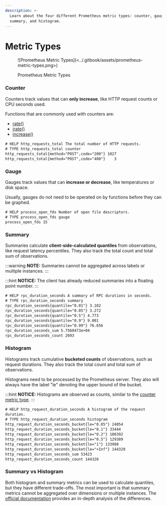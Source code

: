 ```yaml
---
description: >-
  Learn about the four different Prometheus metric types: counter, gauge,
  summary, and histogram.
---
```


# Metric Types

<figure>![Prometheus Metric Types](<../.gitbook/assets/prometheus-metric-types.png>)<figcaption><p>Prometheus Metric Types</p></figcaption></figure>

### Counter

Counters track values that can **only increase**, like HTTP request counts or CPU seconds used.

Functions that are commonly used with counters are:

* [rate()](promql/counter-rates-and-increases.md#rate)
* [irate()](promql/counter-rates-and-increases.md#irate)
* [increase()](promql/counter-rates-and-increases.md#increase)

```promql
# HELP http_requests_total The total number of HTTP requests.
# TYPE http_requests_total counter
http_requests_total{method="POST",code="200"} 1027
http_requests_total{method="POST",code="400"}    3
```

### Gauge

Gauges track values that can **increase or decrease**, like temperatures or disk space.

Usually, gauges do not need to be operated on by functions before they can be graphed.

```promql
# HELP process_open_fds Number of open file descriptors.
# TYPE process_open_fds gauge
process_open_fds 15
```

### Summary

Summaries calculate **client-side-calculated quantiles** from observations, like request latency percentiles. They also track the total count and total sum of observations.

:::warning
**NOTE:** Summaries cannot be aggregated across labels or multiple instances.
:::

:::hint
**NOTICE:** The client has already reduced summaries into a floating point number.
:::

```promql
# HELP rpc_duration_seconds A summary of RPC durations in seconds.
# TYPE rpc_duration_seconds summary
rpc_duration_seconds{quantile="0.01"} 3.102
rpc_duration_seconds{quantile="0.05"} 3.272
rpc_duration_seconds{quantile="0.5"} 4.773
rpc_duration_seconds{quantile="0.9"} 9.001
rpc_duration_seconds{quantile="0.99"} 76.656
rpc_duration_seconds_sum 5.7560473e+04
rpc_duration_seconds_count 2693
```

### Histogram

Histograms track cumulative **bucketed counts** of observations, such as request durations. They also track the total count and total sum of observations.

Histograms need to be processed by the Prometheus server. They also will always have the label "le" denoting the upper bound of the bucket.

:::hint
**NOTICE:** Histograms are observed as counts, similar to the [counter metric type](metric-types.md#counter).
:::

```promql
# HELP http_request_duration_seconds A histogram of the request duration.
# TYPE http_request_duration_seconds histogram
http_request_duration_seconds_bucket{le="0.05"} 24054
http_request_duration_seconds_bucket{le="0.1"} 33444
http_request_duration_seconds_bucket{le="0.2"} 100392
http_request_duration_seconds_bucket{le="0.5"} 129389
http_request_duration_seconds_bucket{le="1"} 133988
http_request_duration_seconds_bucket{le="+Inf"} 144320
http_request_duration_seconds_sum 53423
http_request_duration_seconds_count 144320
```

### Summary vs Histogram

Both histogram and summary metrics can be used to calculate quantiles, but they have different trade-offs. The most important is that summary metrics cannot be aggregated over dimensions or multiple instances. The [official documentation](https://prometheus.io/docs/practices/histograms/#quantiles) provides an in-depth analysis of the differences.
